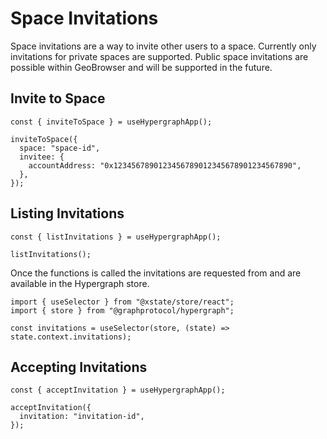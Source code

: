 # Space Invitations

Space invitations are a way to invite other users to a space. Currently only invitations for private spaces are supported. Public space invitations are possible within GeoBrowser and will be supported in the future.

## Invite to Space

```tsx
const { inviteToSpace } = useHypergraphApp();

inviteToSpace({
  space: "space-id",
  invitee: {
    accountAddress: "0x1234567890123456789012345678901234567890",
  },
});
```

## Listing Invitations

```tsx
const { listInvitations } = useHypergraphApp();

listInvitations();
```

Once the functions is called the invitations are requested from and are available in the Hypergraph store.

```tsx
import { useSelector } from "@xstate/store/react";
import { store } from "@graphprotocol/hypergraph";

const invitations = useSelector(store, (state) => state.context.invitations);
```

## Accepting Invitations

```tsx
const { acceptInvitation } = useHypergraphApp();

acceptInvitation({
  invitation: "invitation-id",
});
```
